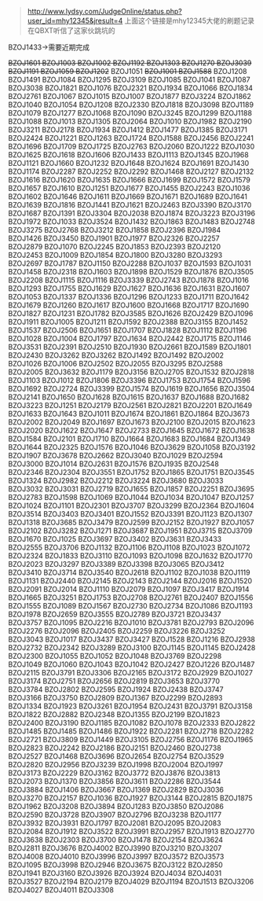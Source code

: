 >http://www.lydsy.com/JudgeOnline/status.php?user_id=mhy12345&jresult=4
上面这个链接是mhy12345大佬的刷题记录  
在QBXT听信了这家伙跳坑的  
  
BZOJ1433->需要近期完成  
  
<del>BZOJ1601 BZOJ1003 BZOJ1002 BZOJ1192 BZOJ1303 BZOJ1270 BZOJ3039 BZOJ1191 BZOJ1059 BZOJ1202</del> BZOJ1051 <del>BZOJ1001 BZOJ1588</del> BZOJ1208 BZOJ1491 BZOJ1084 BZOJ1295 BZOJ3109 BZOJ1085 BZOJ1041 BZOJ1087 BZOJ3038 BZOJ1821 BZOJ1076 BZOJ2321 BZOJ1934 BZOJ1066 BZOJ1834 BZOJ2761 BZOJ1067 BZOJ1015 BZOJ1007 BZOJ1877 BZOJ3224 BZOJ1862 BZOJ1040 BZOJ1054 BZOJ1208 BZOJ2330 BZOJ1818 BZOJ3098 BZOJ1189 BZOJ1079 BZOJ1277 BZOJ1068 BZOJ1090 BZOJ3245 BZOJ1299 BZOJ1188 BZOJ1088 BZOJ1013 BZOJ1305 BZOJ2064 BZOJ1010 BZOJ1982 BZOJ2190 BZOJ3211 BZOJ2178 BZOJ1934 BZOJ1412 BZOJ1477 BZOJ1385 BZOJ3171 BZOJ2424 BZOJ1221 BZOJ1263 BZOJ1724 BZOJ1588 BZOJ2456 BZOJ2241 BZOJ1696 BZOJ1709 BZOJ1725 BZOJ2763 BZOJ2060 BZOJ1222 BZOJ1030 BZOJ1625 BZOJ1618 BZOJ1606 BZOJ1433 BZOJ1113 BZOJ1345 BZOJ1968 BZOJ1121 BZOJ1660 BZOJ1232 BZOJ1648 BZOJ1624 BZOJ1691 BZOJ1430 BZOJ1174 BZOJ2287 BZOJ2252 BZOJ2292 BZOJ1468 BZOJ2127 BZOJ2132 BZOJ1616 BZOJ1620 BZOJ1635 BZOJ1666 BZOJ1699 BZOJ1572 BZOJ1579 BZOJ1657 BZOJ1610 BZOJ1251 BZOJ1677 BZOJ1455 BZOJ2243 BZOJ1036 BZOJ1602 BZOJ1646 BZOJ1611 BZOJ1669 BZOJ1671 BZOJ1689 BZOJ1641 BZOJ1639 BZOJ1816 BZOJ1441 BZOJ1621 BZOJ2463 BZOJ3390 BZOJ3170 BZOJ1687 BZOJ1391 BZOJ3304 BZOJ2038 BZOJ1874 BZOJ3223 BZOJ3196 BZOJ1972 BZOJ1033 BZOJ3524 BZOJ1432 BZOJ1863 BZOJ1483 BZOJ2748 BZOJ3275 BZOJ2768 BZOJ3212 BZOJ1858 BZOJ2396 BZOJ1984 BZOJ1426 BZOJ3450 BZOJ1901 BZOJ1977 BZOJ2326 BZOJ2257 BZOJ2879 BZOJ1070 BZOJ2245 BZOJ1853 BZOJ2393 BZOJ2120 BZOJ2453 BZOJ1009 BZOJ1854 BZOJ1800 BZOJ3280 BZOJ3293 BZOJ2697 BZOJ1787 BZOJ1150 BZOJ2288 BZOJ1037 BZOJ1593 BZOJ1031 BZOJ1458 BZOJ2318 BZOJ1603 BZOJ1898 BZOJ1529 BZOJ1876 BZOJ3505 BZOJ2208 BZOJ1115 BZOJ1116 BZOJ3339 BZOJ2743 BZOJ1878 BZOJ1016 BZOJ1293 BZOJ1755 BZOJ1629 BZOJ1627 BZOJ1636 BZOJ1631 BZOJ1607 BZOJ1053 BZOJ1337 BZOJ1336 BZOJ1296 BZOJ1233 BZOJ1711 BZOJ1642 BZOJ1679 BZOJ1260 BZOJ1617 BZOJ1600 BZOJ1668 BZOJ1717 BZOJ1690 BZOJ1827 BZOJ1231 BZOJ1782 BZOJ3585 BZOJ1626 BZOJ2429 BZOJ1096 BZOJ1911 BZOJ1005 BZOJ1211 BZOJ1592 BZOJ2388 BZOJ3155 BZOJ1452 BZOJ1537 BZOJ2506 BZOJ1651 BZOJ1707 BZOJ1828 BZOJ1112 BZOJ1196 BZOJ1028 BZOJ1004 BZOJ1797 BZOJ1634 BZOJ2442 BZOJ1715 BZOJ1146 BZOJ3531 BZOJ2391 BZOJ2510 BZOJ1930 BZOJ2661 BZOJ1589 BZOJ1801 BZOJ2430 BZOJ3262 BZOJ3262 BZOJ1492 BZOJ1492 BZOJ2002 BZOJ1026 BZOJ1006 BZOJ2502 BZOJ2055 BZOJ3295 BZOJ2588 BZOJ2005 BZOJ3632 BZOJ1179 BZOJ3156 BZOJ2705 BZOJ1532 BZOJ2818 BZOJ1103 BZOJ1012 BZOJ1806 BZOJ3396 BZOJ1753 BZOJ1754 BZOJ1596 BZOJ1692 BZOJ2724 BZOJ3399 BZOJ1574 BZOJ1619 BZOJ1656 BZOJ3504 BZOJ2141 BZOJ1650 BZOJ1628 BZOJ1615 BZOJ1637 BZOJ1688 BZOJ1682 BZOJ3223 BZOJ1251 BZOJ2179 BZOJ2561 BZOJ2821 BZOJ2201 BZOJ1649 BZOJ1633 BZOJ1643 BZOJ1011 BZOJ1674 BZOJ1861 BZOJ1864 BZOJ3673 BZOJ2002 BZOJ2049 BZOJ1697 BZOJ1673 BZOJ2100 BZOJ2015 BZOJ1623 BZOJ2020 BZOJ1622 BZOJ1647 BZOJ2733 BZOJ1645 BZOJ1672 BZOJ1638 BZOJ1584 BZOJ2101 BZOJ1710 BZOJ1664 BZOJ1683 BZOJ1684 BZOJ1349 BZOJ1644 BZOJ2325 BZOJ1576 BZOJ1046 BZOJ3629 BZOJ1058 BZOJ3192 BZOJ1907 BZOJ3678 BZOJ2662 BZOJ3040 BZOJ1029 BZOJ2594 BZOJ3000 BZOJ1014 BZOJ2631 BZOJ1576 BZOJ1935 BZOJ2548 BZOJ2346 BZOJ2304 BZOJ3551 BZOJ1752 BZOJ1865 BZOJ1751 BZOJ3545 BZOJ1324 BZOJ2982 BZOJ2212 BZOJ3224 BZOJ3680 BZOJ3033 BZOJ3032 BZOJ3031 BZOJ2719 BZOJ1655 BZOJ1857 BZOJ2251 BZOJ3695 BZOJ2783 BZOJ1598 BZOJ1069 BZOJ1044 BZOJ1034 BZOJ1047 BZOJ1257 BZOJ1024 BZOJ1101 BZOJ2301 BZOJ3707 BZOJ3299 BZOJ2364 BZOJ1604 BZOJ3514 BZOJ3403 BZOJ3401 BZOJ1552 BZOJ3391 BZOJ1123 BZOJ1307 BZOJ1318 BZOJ3685 BZOJ3479 BZOJ2599 BZOJ2152 BZOJ1927 BZOJ1057 BZOJ2102 BZOJ3282 BZOJ1271 BZOJ3687 BZOJ1951 BZOJ3715 BZOJ3709 BZOJ1670 BZOJ1025 BZOJ3697 BZOJ3402 BZOJ3631 BZOJ3433 BZOJ2555 BZOJ3706 BZOJ1132 BZOJ1106 BZOJ1108 BZOJ1023 BZOJ1072 BZOJ2324 BZOJ1833 BZOJ3110 BZOJ1093 BZOJ1098 BZOJ1632 BZOJ1770 BZOJ2023 BZOJ3297 BZOJ3389 BZOJ3398 BZOJ3065 BZOJ3412 BZOJ3410 BZOJ3714 BZOJ3540 BZOJ2618 BZOJ1102 BZOJ1038 BZOJ1119 BZOJ1131 BZOJ2440 BZOJ2145 BZOJ2143 BZOJ2144 BZOJ2016 BZOJ1520 BZOJ2091 BZOJ2014 BZOJ1110 BZOJ2079 BZOJ1097 BZOJ3417 BZOJ1914 BZOJ1665 BZOJ3251 BZOJ1753 BZOJ2708 BZOJ2761 BZOJ2407 BZOJ1556 BZOJ1555 BZOJ1089 BZOJ1567 BZOJ2730 BZOJ2734 BZOJ1086 BZOJ1193 BZOJ1978 BZOJ2659 BZOJ3555 BZOJ2789 BZOJ3721 BZOJ3437 BZOJ3757 BZOJ1095 BZOJ2216 BZOJ1010 BZOJ3781 BZOJ2793 BZOJ2096 BZOJ2276 BZOJ2096 BZOJ2405 BZOJ2259 BZOJ3226 BZOJ3252 BZOJ3043 BZOJ1017 BZOJ3437 BZOJ3427 BZOJ1528 BZOJ1216 BZOJ2938 BZOJ2732 BZOJ2342 BZOJ3289 BZOJ3100 BZOJ1145 BZOJ1145 BZOJ2428 BZOJ2300 BZOJ1055 BZOJ1052 BZOJ1048 BZOJ3769 BZOJ2298 BZOJ1049 BZOJ1060 BZOJ1043 BZOJ1042 BZOJ2427 BZOJ1226 BZOJ1487 BZOJ2115 BZOJ3791 BZOJ3306 BZOJ2165 BZOJ3172 BZOJ2929 BZOJ1027 BZOJ3174 BZOJ2751 BZOJ2656 BZOJ2819 BZOJ3653 BZOJ3770 BZOJ3784 BZOJ2802 BZOJ2595 BZOJ1924 BZOJ2438 BZOJ3747 BZOJ3166 BZOJ3750 BZOJ2809 BZOJ1367 BZOJ2299 BZOJ2893 BZOJ1334 BZOJ1923 BZOJ3261 BZOJ1954 BZOJ2431 BZOJ3791 BZOJ3158 BZOJ1822 BZOJ2882 BZOJ2348 BZOJ1355 BZOJ2199 BZOJ1823 BZOJ2400 BZOJ3190 BZOJ1185 BZOJ1082 BZOJ1078 BZOJ2333 BZOJ2822 BZOJ1485 BZOJ1485 BZOJ1486 BZOJ1922 BZOJ2281 BZOJ2718 BZOJ2282 BZOJ2721 BZOJ3809 BZOJ1449 BZOJ3105 BZOJ2756 BZOJ1176 BZOJ1965 BZOJ2823 BZOJ2242 BZOJ2186 BZOJ2151 BZOJ2460 BZOJ2738 BZOJ2527 BZOJ1468 BZOJ3696 BZOJ2654 BZOJ2754 BZOJ3529 BZOJ2820 BZOJ2956 BZOJ3239 BZOJ1998 BZOJ2004 BZOJ1997 BZOJ3173 BZOJ2229 BZOJ3162 BZOJ3772 BZOJ3876 BZOJ3813 BZOJ2073 BZOJ1370 BZOJ3856 BZOJ3611 BZOJ2286 BZOJ3544 BZOJ3884 BZOJ1406 BZOJ3667 BZOJ1369 BZOJ2829 BZOJ3036 BZOJ3270 BZOJ2157 BZOJ1036 BZOJ1927 BZOJ3144 BZOJ2815 BZOJ1875 BZOJ1962 BZOJ3208 BZOJ3894 BZOJ1283 BZOJ3850 BZOJ2086 BZOJ2590 BZOJ3728 BZOJ3907 BZOJ2796 BZOJ3238 BZOJ1177 BZOJ3932 BZOJ3931 BZOJ1797 BZOJ2081 BZOJ2095 BZOJ2083 BZOJ2084 BZOJ1912 BZOJ3522 BZOJ3991 BZOJ2957 BZOJ1913 BZOJ2770 BZOJ3638 BZOJ2303 BZOJ3700 BZOJ1478 BZOJ2154 BZOJ3624 BZOJ2811 BZOJ3676 BZOJ4002 BZOJ3990 BZOJ3210 BZOJ3207 BZOJ4008 BZOJ4010 BZOJ3996 BZOJ3997 BZOJ3572 BZOJ3573 BZOJ1095 BZOJ3998 BZOJ2946 BZOJ3675 BZOJ3122 BZOJ2850 BZOJ1941 BZOJ3160 BZOJ3926 BZOJ3924 BZOJ4034 BZOJ4031 BZOJ3527 BZOJ2194 BZOJ2179 BZOJ4029 BZOJ1194 BZOJ1513 BZOJ3206 BZOJ4027 BZOJ4011 BZOJ3308
